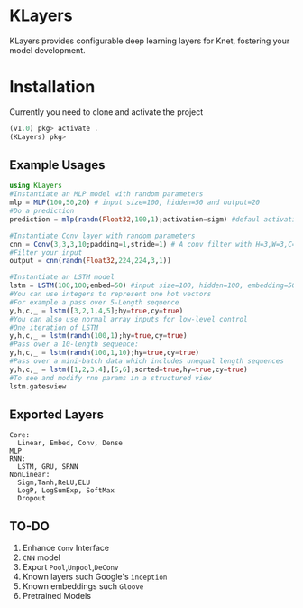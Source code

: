 # KLayers
KLayers provides configurable deep learning layers for Knet, fostering your model development.
# Installation
Currently you need to clone and activate the project
```JULIA
(v1.0) pkg> activate .
(KLayers) pkg>
```
## Example Usages

```JULIA  
using KLayers
#Instantiate an MLP model with random parameters
mlp = MLP(100,50,20) # input size=100, hidden=50 and output=20
#Do a prediction
prediction = mlp(randn(Float32,100,1);activation=sigm) #defaul activation is relu

#Instantiate Conv layer with random parameters
cnn = Conv(3,3,3,10;padding=1,stride=1) # A conv filter with H=3,W=3,C=3,O=10
#Filter your input
output = cnn(randn(Float32,224,224,3,1))

#Instantiate an LSTM model
lstm = LSTM(100,100;embed=50) #input size=100, hidden=100, embedding=50
#You can use integers to represent one hot vectors
#For example a pass over 5-Length sequence
y,h,c,_ = lstm([3,2,1,4,5];hy=true,cy=true)
#You can also use normal array inputs for low-level control
#One iteration of LSTM
y,h,c,_ = lstm(randn(100,1);hy=true,cy=true)
#Pass over a 10-length sequence:
y,h,c,_ = lstm(randn(100,1,10);hy=true,cy=true)
#Pass over a mini-batch data which includes unequal length sequences
y,h,c,_ = lstm([1,2,3,4],[5,6];sorted=true,hy=true,cy=true)
#To see and modify rnn params in a structured view
lstm.gatesview

```

## Exported Layers
```
Core:
  Linear, Embed, Conv, Dense
MLP
RNN:
  LSTM, GRU, SRNN
NonLinear:
  Sigm,Tanh,ReLU,ELU
  LogP, LogSumExp, SoftMax
  Dropout
```

## TO-DO
1) Enhance `Conv` Interface   
2) `CNN` model  
3) Export `Pool`,`Unpool`,`DeConv`
4) Known layers such Google's `inception`   
5) Known embeddings such `Gloove`   
6) Pretrained Models   
